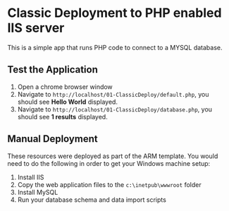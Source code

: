 # Classic Deployment to PHP enabled IIS server

This is a simple app that runs PHP code to connect to a MYSQL database.

## Test the Application

1. Open a chrome browser window
2. Navigate to `http://localhost/01-ClassicDeploy/default.php`, you should see **Hello World** displayed.
3. Navigate to `http://localhost/01-ClassicDeploy/database.php`, you should see **1 results** displayed.

## Manual Deployment

These resources were deployed as part of the ARM template.  You would need to do the following in order to get your Windows machine setup:

1. Install IIS
2. Copy the web application files to the `c:\inetpub\wwwroot` folder
3. Install MySQL
4. Run your database schema and data import scripts

